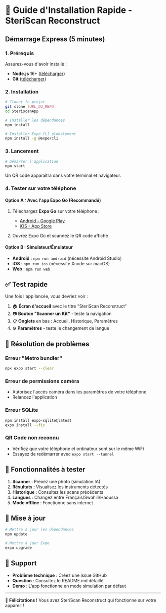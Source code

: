 # 🚀 Guide d'Installation Rapide - SteriScan Reconstruct

## Démarrage Express (5 minutes)

### 1. Prérequis

Assurez-vous d'avoir installé :
- **Node.js** 16+ ([télécharger](https://nodejs.org))
- **Git** ([télécharger](https://git-scm.com))

### 2. Installation

```bash
# Cloner le projet
git clone [URL_DU_REPO]
cd SteriscanApp

# Installer les dépendances
npm install

# Installer Expo CLI globalement
npm install -g @expo/cli
```

### 3. Lancement

```bash
# Démarrer l'application
npm start
```

Un QR code apparaîtra dans votre terminal et navigateur.

### 4. Tester sur votre téléphone

#### Option A : Avec l'app Expo Go (Recommandé)
1. Téléchargez **Expo Go** sur votre téléphone :
   - [Android - Google Play](https://play.google.com/store/apps/details?id=host.exp.exponent)
   - [iOS - App Store](https://apps.apple.com/app/expo-go/id982107779)

2. Ouvrez Expo Go et scannez le QR code affiché

#### Option B : Simulateur/Émulateur
- **Android** : `npm run android` (nécessite Android Studio)
- **iOS** : `npm run ios` (nécessite Xcode sur macOS)
- **Web** : `npm run web`

## ✅ Test rapide

Une fois l'app lancée, vous devriez voir :

1. 🏠 **Écran d'accueil** avec le titre "SteriScan Reconstruct"
2. 📷 **Bouton "Scanner un Kit"** - teste la navigation
3. 📋 **Onglets** en bas : Accueil, Historique, Paramètres
4. ⚙️ **Paramètres** - teste le changement de langue

## 🔧 Résolution de problèmes

### Erreur "Metro bundler"
```bash
npx expo start --clear
```

### Erreur de permissions caméra
- Autorisez l'accès caméra dans les paramètres de votre téléphone
- Relancez l'application

### Erreur SQLite
```bash
npm install expo-sqlite@latest
expo install --fix
```

### QR Code non reconnu
- Vérifiez que votre téléphone et ordinateur sont sur le même WiFi
- Essayez de redémarrer avec `expo start --tunnel`

## 📱 Fonctionnalités à tester

1. **Scanner** : Prenez une photo (simulation IA)
2. **Résultats** : Visualisez les instruments détectés
3. **Historique** : Consultez les scans précédents
4. **Langues** : Changez entre Français/Swahili/Haoussa
5. **Mode offline** : Fonctionne sans internet

## 🔄 Mise à jour

```bash
# Mettre à jour les dépendances
npm update

# Mettre à jour Expo
expo upgrade
```

## 📧 Support

- **Problème technique** : Créez une issue GitHub
- **Question** : Consultez le README.md détaillé
- **Demo** : L'app fonctionne en mode simulation par défaut

---

🎉 **Félicitations !** Vous avez SteriScan Reconstruct qui fonctionne sur votre appareil !